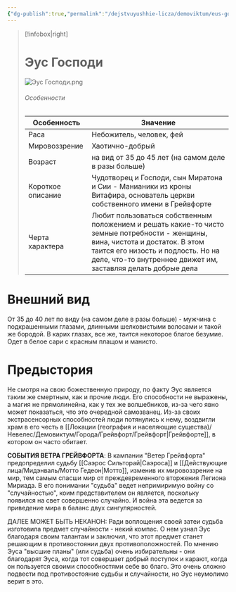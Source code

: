 ```yaml
---
{"dg-publish":true,"permalink":"/dejstvuyushhie-licza/demoviktum/eus-gospodi/","dgPassFrontmatter":true}
---
```


> [!infobox|right]
> # Эус Господи
> ![Эус Господи.png](/img/user/%D0%98%D0%B7%D0%BE%D0%B1%D1%80%D0%B0%D0%B6%D0%B5%D0%BD%D0%B8%D1%8F/%D0%AD%D1%83%D1%81%20%D0%93%D0%BE%D1%81%D0%BF%D0%BE%D0%B4%D0%B8.png)
> ###### Особенности
> | Особенность | Значение |
> | ---- | ---- |
> | Раса | Небожитель, человек, фей|
> | Мировоззрение | Хаотично-добрый |
> | Возраст |на вид от 35 до 45 лет (на самом деле в разы больше)|
> | Короткое описание |Чудотворец и Госп*о*ди, сын Миратона и Сии - Манианики из кроны Витафира, основатель церкви собственного имени в Грейвфорте |
> | Черта характера |Любит пользоваться собственным положением и решать какие-то чисто земные потребности - женщины, вина, чистота и достаток. В этом таится его низость и подлость. Но на деле, что-то внутреннее движет им, заставляя делать добрые дела|

# Внешний вид

От 35 до 40 лет по виду (на самом деле в разы больше) - мужчина с подкрашенными глазами, длинными шелковистыми волосами и такой же бородой. В карих глазах, все же, таится некоторое благое безумие. Одет в белое сари с красным плащом и манисто. 

# Предыстория

Не смотря на свою божественную природу, по факту Эус является таким же смертным, как и прочие люди. Его способности не выражены, а магия не прямолинейна, как у тех же волшебников, из-за чего явно может показаться, что это очередной самозванец. 
Из-за своих экстрасенсорных способностей люди потянулись к нему, воздвигли храм в его честь в [[Локации (география и населяющие существа)/Невелес/Демовиктум/Города/Грейвфорт/Грейвфорт\|Грейвфорте]], в котором он часто обитает.

**СОБЫТИЯ ВЕТРА ГРЕЙВФОРТА**:
В кампании "Ветер Грейвфорта" предопределил судьбу [[Саэрос Сильторай\|Саэроса]] и [[Действующие лица/Мидэнваль/Мотто Гедеон\|Мотто]], изменив их мировоззрение на мир, тем самым спасши мир от преждевременного вторжения Легиона Мириада. В его понимании "судьба" ведет непримиримую войну со "случайностью", коим представителем он является, поскольку появился на свет совершенно случайно. И война эта ведется за приведение мира в баланс двух сингулярностей.

ДАЛЕЕ МОЖЕТ БЫТЬ НЕКАНОН:
Ради воплощения своей затеи судьба изготовила предмет случайности - некий компас. О нем узнал Эус благодаря своим талантам и заключил, что этот предмет станет решающим в противостоянии двух противоположностей. По мнению Эуса "высшие планы" (или судьба) очень избирательны - они благодарят Эуса, когда тот совершает добрый поступок и карают, когда он пользуется своими способностями себе во благо. Это очень сложно подвести под противостояние судьбы и случайности, но Эус неумолимо верит в это.